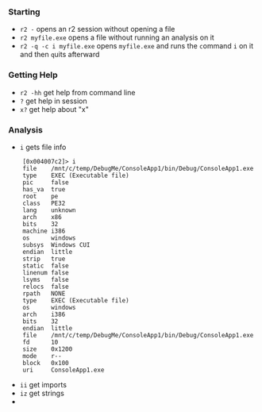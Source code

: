 ### Starting
- `r2 -` opens an r2 session without opening a file
- `r2 myfile.exe` opens a file without running an analysis on it
- `r2 -q -c i myfile.exe` opens `myfile.exe` and runs the `c`ommand `i` on it and then `q`uits afterward 

### Getting Help
- `r2 -hh` get help from command line
- `?` get help in session
- `x?` get help about "x"

### Analysis
- `i` gets file info
```
    [0x004007c2]> i
    file    /mnt/c/temp/DebugMe/ConsoleApp1/bin/Debug/ConsoleApp1.exe
    type    EXEC (Executable file)
    pic     false
    has_va  true
    root    pe
    class   PE32
    lang    unknown
    arch    x86
    bits    32
    machine i386
    os      windows
    subsys  Windows CUI
    endian  little
    strip   true
    static  false
    linenum false
    lsyms   false
    relocs  false
    rpath   NONE
    type    EXEC (Executable file)
    os      windows
    arch    i386
    bits    32
    endian  little
    file    /mnt/c/temp/DebugMe/ConsoleApp1/bin/Debug/ConsoleApp1.exe
    fd      10
    size    0x1200
    mode    r--
    block   0x100
    uri     ConsoleApp1.exe
```
- `ii` get imports
- `iz` get strings
- 